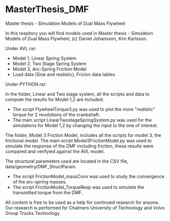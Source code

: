 # MasterThesis_DMF
Master thesis - Simulation Models of Dual Mass Flywheel

In this respitory you will find models used in Master thesis - Simulation Models of Dual Mass Flywheel, (c) Daniel Johansson, Kim Karlsson. 

Under AVL.rar:
  - Model 1, Linear Spring System
  - Model 2, Two Stage Spring System
  - Model 3, Arc-Spring Friction Model
  - Load data (Sine and realistic), Fricion data tables

Under PYTHON.rar:

In the folder, Linear and Two stage system, all the scripts and data to compute the results for Model 1,2 are 
included.
  - The script FlywheelTorque3.py was used to plot the more "realistic" torque for 2 revolutions of the crankshaft.
  - The main script LinearTwostageSpringSystem.py was used for the simulations for Model 1,2 by changing the input to the one of interest.

The folder, Model 3 Friction Model, includes all the scripts for model 3, the frictional model. The main script Model3FrictionModel.py was used to simulate the response of the DMF including friction, these results were compared and verifyied against the AVL model. 

The structural parameters used are located in the CSV file, data/geometry/DMF_StructParam.
  - The script FrictionModel_massConv was used to study the convergence of the arc-spring masses.
  - The script FrictionModel_TorqueResp was used to simulate the transmitted torque from the DMF.
	

All content is free to be used as a help for continued research for anyone. Our research is performed for Chalmers University of Technology and Volvo Group Trucks Technology.
